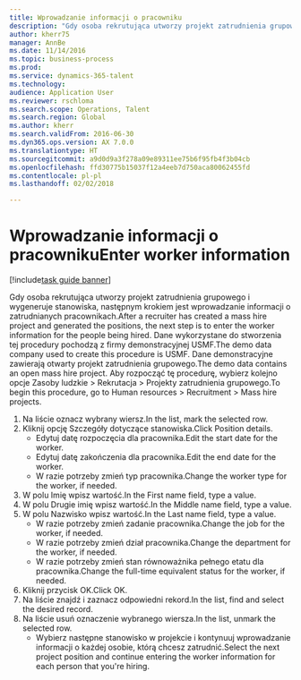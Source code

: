 ```yaml
--- 
title: Wprowadzanie informacji o pracowniku
description: "Gdy osoba rekrutująca utworzy projekt zatrudnienia grupowego i wygeneruje stanowiska, następnym krokiem jest wprowadzanie informacji o zatrudnianych pracownikach."
author: kherr75
manager: AnnBe
ms.date: 11/14/2016
ms.topic: business-process
ms.prod: 
ms.service: dynamics-365-talent
ms.technology: 
audience: Application User
ms.reviewer: rschloma
ms.search.scope: Operations, Talent
ms.search.region: Global
ms.author: kherr
ms.search.validFrom: 2016-06-30
ms.dyn365.ops.version: AX 7.0.0
ms.translationtype: HT
ms.sourcegitcommit: a9d0d9a3f278a09e89311ee75b6f95fb4f3b04cb
ms.openlocfilehash: ffd30775b15037f12a4eeb7d750aca80062455fd
ms.contentlocale: pl-pl
ms.lasthandoff: 02/02/2018

---
```

# <a name="enter-worker-information"></a><span data-ttu-id="bd943-103">Wprowadzanie informacji o pracowniku</span><span class="sxs-lookup"><span data-stu-id="bd943-103">Enter worker information</span></span>

[!include[task guide banner](../../includes/task-guide-banner.md)]

<span data-ttu-id="bd943-104">Gdy osoba rekrutująca utworzy projekt zatrudnienia grupowego i wygeneruje stanowiska, następnym krokiem jest wprowadzanie informacji o zatrudnianych pracownikach.</span><span class="sxs-lookup"><span data-stu-id="bd943-104">After a recruiter has created a mass hire project and generated the positions, the next step is to enter the worker information for the people being hired.</span></span> <span data-ttu-id="bd943-105">Dane wykorzystane do stworzenia tej procedury pochodzą z firmy demonstracyjnej USMF.</span><span class="sxs-lookup"><span data-stu-id="bd943-105">The demo data company used to create this procedure is USMF.</span></span> <span data-ttu-id="bd943-106">Dane demonstracyjne zawierają otwarty projekt zatrudnienia grupowego.</span><span class="sxs-lookup"><span data-stu-id="bd943-106">The demo data contains an open mass hire project.</span></span> <span data-ttu-id="bd943-107">Aby rozpocząć tę procedurę, wybierz kolejno opcje Zasoby ludzkie > Rekrutacja > Projekty zatrudnienia grupowego.</span><span class="sxs-lookup"><span data-stu-id="bd943-107">To begin this procedure, go to Human resources > Recruitment > Mass hire projects.</span></span>

1. <span data-ttu-id="bd943-108">Na liście oznacz wybrany wiersz.</span><span class="sxs-lookup"><span data-stu-id="bd943-108">In the list, mark the selected row.</span></span>
2. <span data-ttu-id="bd943-109">Kliknij opcję Szczegóły dotyczące stanowiska.</span><span class="sxs-lookup"><span data-stu-id="bd943-109">Click Position details.</span></span>
    * <span data-ttu-id="bd943-110">Edytuj datę rozpoczęcia dla pracownika.</span><span class="sxs-lookup"><span data-stu-id="bd943-110">Edit the start date for the worker.</span></span>  
    * <span data-ttu-id="bd943-111">Edytuj datę zakończenia dla pracownika.</span><span class="sxs-lookup"><span data-stu-id="bd943-111">Edit the end date for the worker.</span></span>  
    * <span data-ttu-id="bd943-112">W razie potrzeby zmień typ pracownika.</span><span class="sxs-lookup"><span data-stu-id="bd943-112">Change the worker type for the worker, if needed.</span></span>  
3. <span data-ttu-id="bd943-113">W polu Imię wpisz wartość.</span><span class="sxs-lookup"><span data-stu-id="bd943-113">In the First name field, type a value.</span></span>
4. <span data-ttu-id="bd943-114">W polu Drugie imię wpisz wartość.</span><span class="sxs-lookup"><span data-stu-id="bd943-114">In the Middle name field, type a value.</span></span>
5. <span data-ttu-id="bd943-115">W polu Nazwisko wpisz wartość.</span><span class="sxs-lookup"><span data-stu-id="bd943-115">In the Last name field, type a value.</span></span>
    * <span data-ttu-id="bd943-116">W razie potrzeby zmień zadanie pracownika.</span><span class="sxs-lookup"><span data-stu-id="bd943-116">Change the job for the worker, if needed.</span></span>  
    * <span data-ttu-id="bd943-117">W razie potrzeby zmień dział pracownika.</span><span class="sxs-lookup"><span data-stu-id="bd943-117">Change the department for the worker, if needed.</span></span>  
    * <span data-ttu-id="bd943-118">W razie potrzeby zmień stan równoważnika pełnego etatu dla pracownika.</span><span class="sxs-lookup"><span data-stu-id="bd943-118">Change the full-time equivalent status for the worker, if needed.</span></span>  
6. <span data-ttu-id="bd943-119">Kliknij przycisk OK.</span><span class="sxs-lookup"><span data-stu-id="bd943-119">Click OK.</span></span>
7. <span data-ttu-id="bd943-120">Na liście znajdź i zaznacz odpowiedni rekord.</span><span class="sxs-lookup"><span data-stu-id="bd943-120">In the list, find and select the desired record.</span></span>
8. <span data-ttu-id="bd943-121">Na liście usuń oznaczenie wybranego wiersza.</span><span class="sxs-lookup"><span data-stu-id="bd943-121">In the list, unmark the selected row.</span></span>
    * <span data-ttu-id="bd943-122">Wybierz następne stanowisko w projekcie i kontynuuj wprowadzanie informacji o każdej osobie, którą chcesz zatrudnić.</span><span class="sxs-lookup"><span data-stu-id="bd943-122">Select the next project position and continue entering the worker information for each person that you're hiring.</span></span>  


